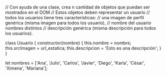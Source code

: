 // Con ayuda de una clase, crea n cantidad de objetos que puedan ser mostrados en el DOM
  // Estos objetos deben representar un usuario
  // todos los usuarios tiene tres características: 
  // una imagen de perfil genérica (misma imagen para todos los usuario), 
  // nombre del usuario nombres distintos
  // descripción genérica (misma descripción para todos los usuarios).

  class Usuario {
    constructor(nombre) {
        this.nombre = nombre;
        this.srcImagen = url_estatica;
        this.descripcion = 'Esto es una descripción';
    }
}

let nombres = ['Ana', 'Julio', 'Carlos', 'Javier', 'Diego', 'Karla', 'César', 'Ximena', 'Mariana'];
